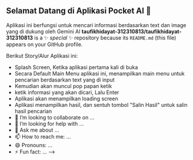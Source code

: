 ## Selamat Datang di Aplikasi Pocket AI 👋


Aplikasi ini berfungsi untuk mencari informasi berdasarkan text dan image yang di dukung oleh Gemini AI
**taufikhidayat-312310813/taufikhidayat-312310813** is a ✨ _special_ ✨ repository because its `README.md` (this file) appears on your GitHub profile.

Berikut Story/Alur Aplikasi ini:

- Splash Screen, Ketika aplikasi pertama kali di buka
- Secara Default Main Menu aplikasi ini, menampilkan main menu untuk pencarian berdasarkan text yang di input
- Kemudian akan muncul pop papan ketik
- ketik informasi yang akan dicari, Lalu Enter
- Aplikasi akan menampilkan loading screen
- Aplikasi menampilkan hasil, dan sentuh tombol "Salin Hasil" untuk salin hasil pencarian
- 👯 I’m looking to collaborate on ...
- 🤔 I’m looking for help with ...
- 💬 Ask me about ...
- 📫 How to reach me: ...
- 😄 Pronouns: ...
- ⚡ Fun fact: ...
-->
